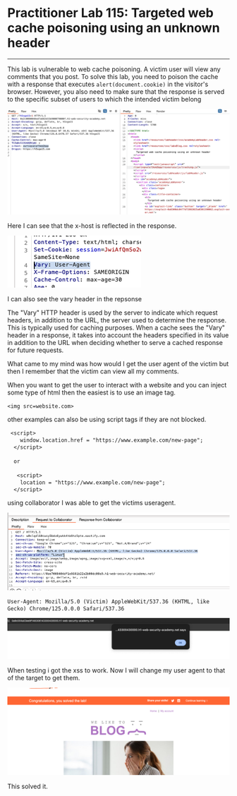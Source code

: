 # Practitioner Lab 115: Targeted web cache poisoning using an unknown header

---

This lab is vulnerable to web cache poisoning. A victim user will view any comments that you post. To solve this lab, you need to poison the cache with a response that executes `alert(document.cookie)` in the visitor's browser. However, you also need to make sure that the response is served to the specific subset of users to which the intended victim belong

![Untitled](Practitioner%20Lab%20115%20Targeted%20web%20cache%20poisoning%20%2087edd6529b64455d9eeec7e65f6986c0/Untitled.png)

Here I can see that the x-host is reflected in the response.

![Untitled](Practitioner%20Lab%20115%20Targeted%20web%20cache%20poisoning%20%2087edd6529b64455d9eeec7e65f6986c0/Untitled%201.png)

I can also see the vary header in the repsonse

The "Vary" HTTP header is used by the server to indicate which request headers, in addition to the URL, the server used to determine the response. This is typically used for caching purposes. When a cache sees the "Vary" header in a response, it takes into account the headers specified in its value in addition to the URL when deciding whether to serve a cached response for future requests.

What came to my mind was how would I get the user agent of the victim but then I remember that the victim can view all my comments. 

When you want to get the user to interact with a website and you can inject some type of html then the easiest is to use an image tag. 

```
<img src=website.com> 
```

other examples can also be using script tags if they are not blocked.

```
 <script>
    window.location.href = "https://www.example.com/new-page";
  </script>
  
  or
  
   <script>
    location = "https://www.example.com/new-page";
  </script>
```

using collaborator I was able to get the victims useragent. 

![Untitled](Practitioner%20Lab%20115%20Targeted%20web%20cache%20poisoning%20%2087edd6529b64455d9eeec7e65f6986c0/Untitled%202.png)

```
User-Agent: Mozilla/5.0 (Victim) AppleWebKit/537.36 (KHTML, like Gecko) Chrome/125.0.0.0 Safari/537.36
```

![Untitled](Practitioner%20Lab%20115%20Targeted%20web%20cache%20poisoning%20%2087edd6529b64455d9eeec7e65f6986c0/Untitled%203.png)

When testing i got the xss to work. Now I will change my user agent to that of the target to get them.

![Untitled](Practitioner%20Lab%20115%20Targeted%20web%20cache%20poisoning%20%2087edd6529b64455d9eeec7e65f6986c0/Untitled%204.png)

This solved it.